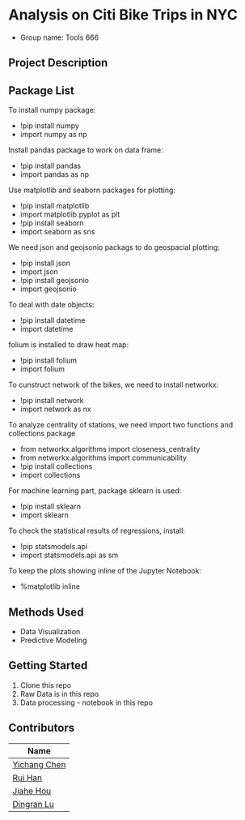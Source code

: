 # Analysis on Citi Bike Trips in NYC
- Group name: Tools 666         

Project Description
-------------------



Package List
-----------------------
To install numpy package:
- !pip install numpy
- import numpy as np

Install pandas package to work on data frame:
- !pip install pandas
- import pandas as np

Use matplotlib and seaborn packages for plotting:
- !pip install matplotlib
- import matplotlib.pyplot as plt
- !pip install seaborn
- import seaborn as sns

We need json and geojsonio packags to do geospacial plotting:
- !pip install json
- import json 
- !pip install geojsonio
- import geojsonio

To deal with date objects:
- !pip install datetime
- import datetime

folium is installed to draw heat map:
- !pip install folium
- import folium

To cunstruct network of the bikes, we need to install networkx:
- !pip install network
- import network as nx

To analyze centrality of stations, we need import two functions and collections package
- from networkx.algorithms import closeness_centrality
- from networkx.algorithms import communicability
- !pip install collections 
- import collections

For machine learning part, package sklearn is used:
- !pip install sklearn 
- import sklearn

To check the statistical results of regressions, install:
- !pip statsmodels.api 
- import statsmodels.api as sm

To keep the plots showing inline of the Jupyter Notebook:
- %matplotlib inline

Methods Used
------------
- Data Visualization
- Predictive Modeling


Getting Started
------------------
1. Clone this repo
2. Raw Data is in this repo
3. Data processing - notebook in this repo


Contributors
------------------
|Name     |  
|---------|
|[Yichang Chen](https://github.com/[yichangchen1030])| 
|[Rui Han](https://github.com/[harry0107100]) | 
|[Jiahe Hou](https://github.com/[jiahehousherry]) | 
|[Dingran Lu](https://github.com/[LDRRRR]) | 
